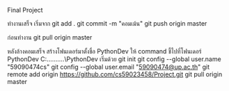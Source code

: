 Final Project 

ทำงานเสร็จ เริ่มจาก
git add .
git commit -m "คอมเม้น"
git push origin master

ก่อนทำงาน
git pull origin master
 
หลังล้างคอมเสร็จ
สร้างโฟนเดอร์มาตั้งชื่อ PythonDev
ให้ command ชี้ไปที่โฟนเดอร์ PythonDev
C:....\...\...\PythonDev
เริ่มด้วย 
git init
git config --global user.name "59090474cs"
git config --global user.email "59090474@up.ac.th"
git remote add origin https://github.com/cs59023458/Project.git
git pull origin master